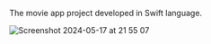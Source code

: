 The movie app project developed in Swift language.

![Screenshot 2024-05-17 at 21 55 07](https://github.com/hungnt201x/Swift-Movie-App/assets/95847354/2605d40c-76b3-4f12-823b-0eebdfcec5b8)
